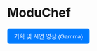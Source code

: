 # ModuChef

<a href="https://gamma.app/docs/ModoChef-rde8v1h20nofrtq" target="_blank">
  <button style="display: inline-block; padding: 8px 15px; background-color: #007bff; color: white; border: none; border-radius: 5px; cursor: pointer;">
    기획 및 시연 영상 (Gamma)
  </button>
</a>
